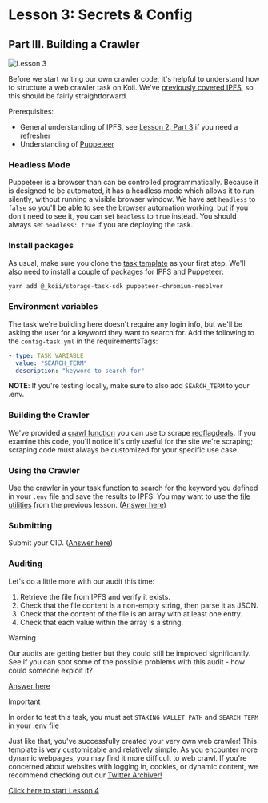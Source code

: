 # Lesson 3: Secrets & Config

## Part III. Building a Crawler

![Lesson 3](https://github.com/koii-network/ezsandbox/assets/66934242/5cc14e75-0c0a-4625-b809-dc12af7d49a1)

Before we start writing our own crawler code, it's helpful to understand how to structure a web crawler task on Koii. We've [previously covered IPFS](../Lesson%202/PartIII.md), so this should be fairly straightforward.

Prerequisites:

- General understanding of IPFS, see [Lesson 2, Part 3](../Lesson%202/PartIII.md) if you need a refresher
- Understanding of [Puppeteer](https://pptr.dev/)

### Headless Mode

Puppeteer is a browser than can be controlled programmatically. Because it is designed to be automated, it has a headless mode which allows it to run silently, without running a visible browser window. We have set `headless` to `false` so you'll be able to see the browser automation working, but if you don't need to see it, you can set `headless` to `true` instead. You should always set `headless: true` if you are deploying the task.

### Install packages

As usual, make sure you clone the [task template](https://github.com/koii-network/task-template) as your first step. We'll also need to install a couple of packages for IPFS and Puppeteer:

```sh
yarn add @_koii/storage-task-sdk puppeteer-chromium-resolver
```

### Environment variables

The task we're building here doesn't require any login info, but we'll be asking the user for a keyword they want to search for. Add the following to the `config-task.yml` in the requirementsTags:

```yaml
- type: TASK_VARIABLE
  value: "SEARCH_TERM"
  description: "keyword to search for"
```

**NOTE**: If you're testing locally, make sure to also add `SEARCH_TERM` to your .env.

### Building the Crawler

We've provided a [crawl function](./simple-crawler/task/crawler.js) you can use to scrape [redflagdeals](https://forums.redflagdeals.com/hot-deals-f9/`). If you examine this code, you'll notice it's only useful for the site we're scraping; scraping code must always be customized for your specific use case.

### Using the Crawler

Use the crawler in your task function to search for the keyword you defined in your `.env` file and save the results to IPFS. You may want to use the [file utilities](./task/fileUtils.js) from the previous lesson. ([Answer here](./simple-crawler/task/1-task.js))

### Submitting

Submit your CID. ([Answer here](./simple-crawler/task/2-submission.js))

### Auditing

Let's do a little more with our audit this time:

1. Retrieve the file from IPFS and verify it exists.
2. Check that the file content is a non-empty string, then parse it as JSON.
3. Check that the content of the file is an array with at least one entry.
4. Check that each value within the array is a string.

> [!WARNING]
>
> Our audits are getting better but they could still be improved significantly. See if you can spot some of the possible problems with this audit - how could someone exploit it?

[Answer here](./simple-crawler/task/3-audit.js)

> [!IMPORTANT]
> In order to test this task, you must set `STAKING_WALLET_PATH` and `SEARCH_TERM` in your .env file

Just like that, you've successfully created your very own web crawler! This template is very customizable and relatively simple. As you encounter more dynamic webpages, you may find it more difficult to web crawl. If you're concerned about websites with logging in, cookies, or dynamic content, we recommend checking out our [Twitter Archiver!](https://github.com/koii-network/task-X)

[Click here to start Lesson 4](../Lesson%204//README.md)
